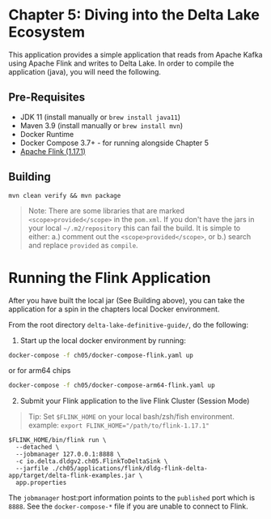 # Chapter 5: Diving into the Delta Lake Ecosystem
This application provides a simple application that reads from Apache Kafka using Apache Flink and writes to Delta Lake.
In order to compile the application (java), you will need the following.

## Pre-Requisites
* JDK 11 (install manually or `brew install java11`)
* Maven 3.9 (install manually or `brew install mvn`)
* Docker Runtime
* Docker Compose 3.7+ - for running alongside Chapter 5
* [Apache Flink (1.17.1)](https://flink.apache.org/downloads/) 

## Building
~~~
mvn clean verify && mvn package
~~~
> Note: There are some libraries that are marked `<scope>provided</scope>` in the `pom.xml`.
> If you don't have the jars in your local `~/.m2/repository` this can fail the build. It is simple to either:
> a.) comment out the `<scope>provided</scope>`, or b.) search and replace `provided` as `compile`.

# Running the Flink Application
After you have built the local jar (See Building above), you can take the application for a spin in the chapters local
Docker environment.

From the root directory `delta-lake-definitive-guide/`, do the following:

1. Start up the local docker environment by running:
```bash
docker-compose -f ch05/docker-compose-flink.yaml up
```
or for arm64 chips
```bash
docker-compose -f ch05/docker-compose-arm64-flink.yaml up
```

2. Submit your Flink application to the live Flink Cluster (Session Mode)
> Tip: Set `$FLINK_HOME` on your local bash/zsh/fish environment. example: `export FLINK_HOME="/path/to/flink-1.17.1"`

~~~
$FLINK_HOME/bin/flink run \
  --detached \
  --jobmanager 127.0.0.1:8888 \
  -c io.delta.dldgv2.ch05.FlinkToDeltaSink \
  --jarfile ./ch05/applications/flink/dldg-flink-delta-app/target/delta-flink-examples.jar \
  app.properties
~~~
The `jobmanager` host:port information points to the `published` port which is `8888`. See the `docker-compose-*` file if
you are unable to connect to Flink.
